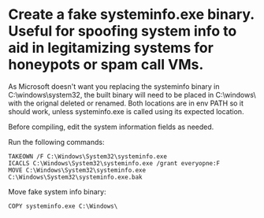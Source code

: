# Create a fake systeminfo.exe binary. Useful for spoofing system info to aid in legitamizing systems for honeypots or spam call VMs.

As Microsoft doesn't want you replacing the systeminfo binary in C:\windows\system32\, the built binary will need to be placed in C:\windows\ with the orignal deleted or renamed. Both locations are in env PATH so it should work, unless systeminfo.exe is called using its expected location. 

Before compiling, edit the system information fields as needed.

Run the following commands:
```
TAKEOWN /F C:\Windows\System32\systeminfo.exe
ICACLS C:\Windows\System32\systeminfo.exe /grant everyopne:F
MOVE C:\Windows\System32\systeminfo.exe C:\Windows\System32\systeminfo.exe.bak
```

Move fake system info binary:
```
COPY systeminfo.exe C:\Windows\
```
